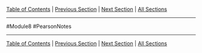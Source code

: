 [Table of Contents](/README.md) | [Previous Section](15.4%20-%20Redefining%20Base%20Class%20Functions.md) | [Next Section](15.6%20-%20Polymorphism%20and%20Virtual%20Member%20Functions.md) | [All Sections](/Module%208/Pearson%20Notes/)
***
#Module8 #PearsonNotes
***
[Table of Contents](/README.md) | [Previous Section](15.4%20-%20Redefining%20Base%20Class%20Functions.md) | [Next Section](15.6%20-%20Polymorphism%20and%20Virtual%20Member%20Functions.md) | [All Sections](/Module%208/Pearson%20Notes/)
